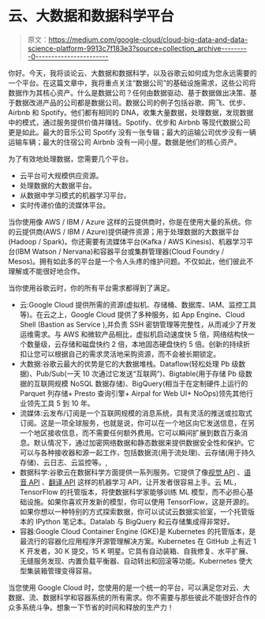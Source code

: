 # 云、大数据和数据科学平台

> 原文：<https://medium.com/google-cloud/cloud-big-data-and-data-science-platform-9913c7f183e3?source=collection_archive---------0----------------------->

你好。今天，我将谈论云、大数据和数据科学，以及谷歌云如何成为您永远需要的一个平台。在这篇文章中，我将重点关注“数据公司”的基础设施需求，这些公司将数据作为其核心资产。什么是数据公司？任何由数据驱动、基于数据做出决策、基于数据改进产品的公司都是数据公司。数据公司的例子包括谷歌、网飞、优步、Airbnb 和 Spotify。他们都有相同的 DNA，收集大量数据，处理数据，发现数据中的模式，通过服务提供价值并赚钱。Spotify、优步和 Airbnb 等现代数据公司更是如此。最大的音乐公司 Spotify 没有一张专辑；最大的运输公司优步没有一辆运输车辆；最大的住宿公司 Airbnb 没有一间小屋。数据是他们的核心资产。

为了有效地处理数据，您需要几个平台。

*   云平台可大规模供应资源。
*   处理数据的大数据平台。
*   从数据中学习模式的机器学习平台。
*   实时传递价值的流媒体平台。

当你使用像 AWS / IBM / Azure 这样的云提供商时，你是在使用大量的系统。你的云提供商(AWS / IBM / Azure)提供硬件资源；用于处理数据的大数据平台(Hadoop / Spark)。你还需要有流媒体平台(Kafka / AWS Kinesis)、机器学习平台(IBM Watson / Nervana)和容器平台或集群管理器(Cloud Foundry / Mesos)。拥有如此多的平台是一个令人头疼的维护问题。不仅如此，他们彼此不理解或不能很好地合作。

当你使用谷歌云时，你的所有平台需求都得到了满足。

*   云:Google Cloud 提供所需的资源(虚拟机、存储桶、数据库、IAM、监控工具等)。在云之上，Google Cloud 提供了多种服务，如 App Engine、Cloud Shell (Bastion as Service ),并负责 SSH 密钥管理等完整性，从而减少了开发运维需求。与 AWS 和微软产品相比，虚拟机启动速度快 5 倍，网络结构快一个数量级，云存储和磁盘快约 2 倍，本地固态硬盘快约 5 倍。创新的持续折扣让您可以根据自己的需求灵活地采购资源，而不会被长期锁定。
*   大数据:谷歌云最大的优势是它的大数据堆栈。Dataflow(轻松处理 Pb 级数据)、Pub/Sub(一天 10 次通过它发送“互联网”)、Bigtable(用于存储 Pb 级数据的互联网规模 NoSQL 数据存储)、BigQuery(相当于在定制硬件上运行的 Parquet 列存储+ Presto 查询引擎+ Airpal for Web UI+ NoOps)领先其他行业领先工具 5 到 10 年。
*   流媒体:云发布/订阅是一个互联网规模的消息系统，具有灵活的推送或拉取式订阅。这是一项全球服务，也就是说，你可以在一个地区向它发送信息，在另一个地区接收信息，而不需要任何额外费用。它可以瞬间扩展到数百万条消息。默认情况下，通过加密网络数据和静态数据来提供数据安全性和保护。它可以与各种接收器和源一起工作，包括数据流(用于流处理)、云存储(用于持久存储)、云日志、云监控等。,
*   数据科学:谷歌云在数据科学方面提供一系列服务。它提供了像[视觉 API](https://cloud.google.com/vision/) 、[语音 API](https://cloud.google.com/speech/) 、[翻译 API](https://cloud.google.com/translate/) 这样的机器学习 API，让开发者很容易上手。云 ML，TensorFlow 的托管版本，将使数据科学家能够训练 ML 模型，而不必担心基础设施。如果你喜欢开发新的模型，你可以使用 TensorFlow，这是开源的。如果你想以一种特别的方式探索数据，你可以试试云数据实验室，一个托管版本的 IPython 笔记本。Datalab 与 BigQuery 和云存储集成得非常好。
*   容器:Google Cloud Container Engine (GKE)是 Kubernetes 的托管版本，是最流行的容器化应用程序开源管理解决方案。Kubernetes 在 GitHub 上有近 1 K 开发者，30 K 提交，15 K 明星。它具有自动装箱、自我修复、水平扩展、无缝服务发现、内置负载平衡器、自动转出和回滚等功能。Kubernetes 使大型集装箱管理变得容易。

当您使用 Google Cloud 时，您使用的是一个统一的平台，可以满足您对云、大数据、流、数据科学和容器系统的所有需求。你不需要与那些彼此不能很好合作的众多系统斗争。想象一下节省的时间和释放的生产力！